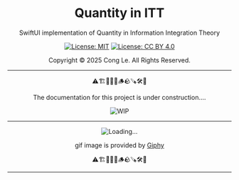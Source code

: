 
<div align="center">
	<h1>
		<strong>Quantity in ITT</strong>
	</h1>
    <p>SwiftUI implementation of Quantity in Information Integration Theory</p>
	
[![License: MIT](https://img.shields.io/badge/License-MIT-yellow.svg)](LICENSE) [![License: CC BY 4.0](https://licensebuttons.net/l/by/4.0/88x31.png)](LICENSE-CC-BY)

Copyright © 2025 Cong Le. All Rights Reserved.

 
</div>



---

<div align="center">
	
⚠️🏗️🚧🦺🧱🪵🪨🪚🛠️👷

The documentation for this project is under construction....

![WIP](https://media4.giphy.com/media/v1.Y2lkPTc5MGI3NjExd3lmN2UzbHE1d3kzNGF6dGloMTdoajNoeWNtemQ3NW1kNnoyN2ZodSZlcD12MV9pbnRlcm5hbF9naWZfYnlfaWQmY3Q9Zw/v7dNAqqlAXYbvSX57O/giphy.gif)

---


![Loading...](https://media0.giphy.com/media/v1.Y2lkPTc5MGI3NjExNnduZHZpMjN4N20yOHl1dW5pZ2RqMDJ6M3JydGU3b29pMm9icm44OSZlcD12MV9pbnRlcm5hbF9naWZfYnlfaWQmY3Q9Zw/26vIg0ya0sKPXP6fe/giphy.gif)


gif image is provided by [Giphy](https://giphy.com)

⚠️🏗️🚧🦺🧱🪵🪨🪚🛠️👷
	
</div>

----
